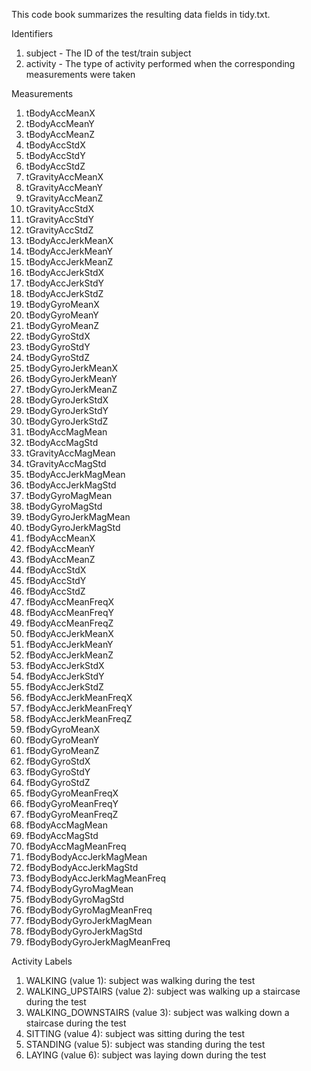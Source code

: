 This code book summarizes the resulting data fields in tidy.txt.

Identifiers
1. subject - The ID of the test/train subject
2. activity - The type of activity performed when the corresponding measurements were taken

Measurements

1.	tBodyAccMeanX
2.	tBodyAccMeanY
3.	tBodyAccMeanZ
4.	tBodyAccStdX
5.	tBodyAccStdY
6.	tBodyAccStdZ
7.	tGravityAccMeanX
8.	tGravityAccMeanY
9.	tGravityAccMeanZ
10.	tGravityAccStdX
11.	tGravityAccStdY
12.	tGravityAccStdZ
13.	tBodyAccJerkMeanX
14.	tBodyAccJerkMeanY
15.	tBodyAccJerkMeanZ
16.	tBodyAccJerkStdX
17.	tBodyAccJerkStdY
18.	tBodyAccJerkStdZ
19.	tBodyGyroMeanX
20.	tBodyGyroMeanY
21.	tBodyGyroMeanZ
22.	tBodyGyroStdX
23.	tBodyGyroStdY
24.	tBodyGyroStdZ
25.	tBodyGyroJerkMeanX
26.	tBodyGyroJerkMeanY
27.	tBodyGyroJerkMeanZ
28.	tBodyGyroJerkStdX
29.	tBodyGyroJerkStdY
30.	tBodyGyroJerkStdZ
31.	tBodyAccMagMean
32.	tBodyAccMagStd
33.	tGravityAccMagMean
34.	tGravityAccMagStd
35.	tBodyAccJerkMagMean
36.	tBodyAccJerkMagStd
37.	tBodyGyroMagMean
38.	tBodyGyroMagStd
39.	tBodyGyroJerkMagMean
40.	tBodyGyroJerkMagStd
41.	fBodyAccMeanX
42.	fBodyAccMeanY
43.	fBodyAccMeanZ
44.	fBodyAccStdX
45.	fBodyAccStdY
46.	fBodyAccStdZ
47.	fBodyAccMeanFreqX
48.	fBodyAccMeanFreqY
49.	fBodyAccMeanFreqZ
50.	fBodyAccJerkMeanX
51.	fBodyAccJerkMeanY
52.	fBodyAccJerkMeanZ
53.	fBodyAccJerkStdX
54.	fBodyAccJerkStdY
55.	fBodyAccJerkStdZ
56.	fBodyAccJerkMeanFreqX
57.	fBodyAccJerkMeanFreqY
58.	fBodyAccJerkMeanFreqZ
59.	fBodyGyroMeanX
60.	fBodyGyroMeanY
61.	fBodyGyroMeanZ
62.	fBodyGyroStdX
63.	fBodyGyroStdY
64.	fBodyGyroStdZ
65.	fBodyGyroMeanFreqX
66.	fBodyGyroMeanFreqY
67.	fBodyGyroMeanFreqZ
68.	fBodyAccMagMean
69.	fBodyAccMagStd
70.	fBodyAccMagMeanFreq
71.	fBodyBodyAccJerkMagMean
72.	fBodyBodyAccJerkMagStd
73.	fBodyBodyAccJerkMagMeanFreq
74.	fBodyBodyGyroMagMean
75.	fBodyBodyGyroMagStd
76.	fBodyBodyGyroMagMeanFreq
77.	fBodyBodyGyroJerkMagMean
78.	fBodyBodyGyroJerkMagStd
79.	fBodyBodyGyroJerkMagMeanFreq


Activity Labels
1.	WALKING (value 1): subject was walking during the test
2.	WALKING_UPSTAIRS (value 2): subject was walking up a staircase during the test
3.	WALKING_DOWNSTAIRS (value 3): subject was walking down a staircase during the test
4.	SITTING (value 4): subject was sitting during the test
5.	STANDING (value 5): subject was standing during the test
6.	LAYING (value 6): subject was laying down during the test

